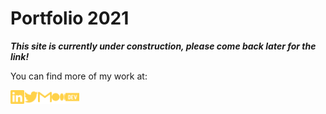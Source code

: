 # Portfolio 2021

_**This site is currently under construction, please come back later for the link!**_

You can find more of my work at:

[<img align="left" width="22px" alt="tassiaaccioly | LinkedIn" src="./public/images/linkedin.svg" />][linkedin]
[<img align="left" width="22px" alt="tassiaaccioly | Twitter" src="./public/images/twitter.svg" />][twitter]
[<img align="left" width="22px" alt="tassiaaccioly | Email" src="./public/images/gmail.svg" />][email]
[<img align="left" width="22px" alt="tassiaaccioly | Medium" src="./public/images/medium.svg" />][medium]
[<img align="left" width="22px" alt="tassiaaccioly | Dev.to" src="./public/images/dev-dot-to.svg" />][devto]

[medium]: https://tassiaaccioly.medium.com
[twitter]: https://twitter.com/itsmetherogue
[devto]: https://dev.to/tassiaaccioly
[linkedin]: https://linkedin.com/in/tassiaaccioly
[email]: mailto:tassia.accioly@gmail.com
